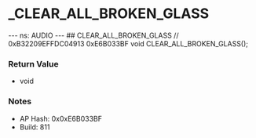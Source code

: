 # _CLEAR_ALL_BROKEN_GLASS

--- ns: AUDIO --- ## CLEAR_ALL_BROKEN_GLASS  // 0xB32209EFFDC04913 0xE6B033BF void CLEAR_ALL_BROKEN_GLASS();

### Return Value
* void

### Notes
* AP Hash: 0x0xE6B033BF
* Build: 811

